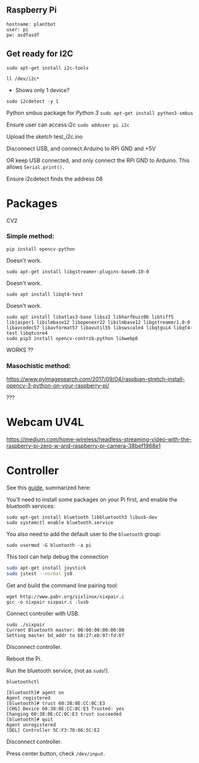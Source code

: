 

## Raspberry Pi

```
hostname: plantbot
user: pi
pw: asdfasdf
```

## Get ready for I2C
`sudo apt-get install i2c-tools`

`ll /dev/i2c*`
- Shows only 1 device?

`sudo i2cdetect -y 1`

Python smbus package for *Python 3*
`sudo apt-get install python3-smbus`

Ensure user can access i2c
`sudo adduser pi i2c`


Upload the sketch test_i2c.ino

Disconnect USB, and connect Arduino to RPi GND and +5V

OR keep USB connected, and only connect the RPi GND to Arduino. This allows `Serial.print().`

Ensure i2cdetect finds the address 08

# Packages

CV2

### Simple method:

`pip install opencv-python`

Doesn't work. 

`sudo apt-get install libgstreamer-plugins-base0.10-0`

Doesn't work. 

`sudo apt install libqt4-test`

Doesn't work. 

```shell
sudo apt install libatlas3-base libsz2 libharfbuzz0b libtiff5 libjasper1 libilmbase12 libopenexr22 libilmbase12 libgstreamer1.0-0 libavcodec57 libavformat57 libavutil55 libswscale4 libqtgui4 libqt4-test libqtcore4
sudo pip3 install opencv-contrib-python libwebp6
```

WORKS ??

### Masochistic method:

https://www.pyimagesearch.com/2017/09/04/raspbian-stretch-install-opencv-3-python-on-your-raspberry-pi/

???

# Webcam UV4L

https://medium.com/home-wireless/headless-streaming-video-with-the-raspberry-pi-zero-w-and-raspberry-pi-camera-38bef1968e1

# Controller

See this [guide](https://pythonhosted.org/triangula/sixaxis.html), summarized here: 

You’ll need to install some packages on your Pi first, and enable the bluetooth services:

```shell
sudo apt-get install bluetooth libbluetooth3 libusb-dev
sudo systemctl enable bluetooth.service
```

You also need to add the default user to the `bluetooth` group:

```shell
sudo usermod -G bluetooth -a pi
```

This tool can help debug the connection

```bash
sudo apt-get install joystick
sudo jstest --normal js0
```

Get and build the command line pairing tool:

```shell
wget http://www.pabr.org/sixlinux/sixpair.c
gcc -o sixpair sixpair.c -lusb
```

Connect controller with USB. 

```shell
sudo ./sixpair
Current Bluetooth master: 00:00:00:00:00:00
Setting master bd_addr to b8:27:eb:97:fd:6f
```

Disconnect controller. 

Reboot the Pi.

Run the bluetooth service, (not as `sudo`!). 

```
bluetoothctl
```

```shell
[bluetooth]# agent on
Agent registered
[bluetooth]# trust 60:38:0E:CC:0C:E3
[CHG] Device 60:38:0E:CC:0C:E3 Trusted: yes
Changing 60:38:0E:CC:0C:E3 trust succeeded
[bluetooth]# quit
Agent unregistered
[DEL] Controller 5C:F3:70:66:5C:E2
```

Disconnect controller.

Press center button, check `/dev/input`.